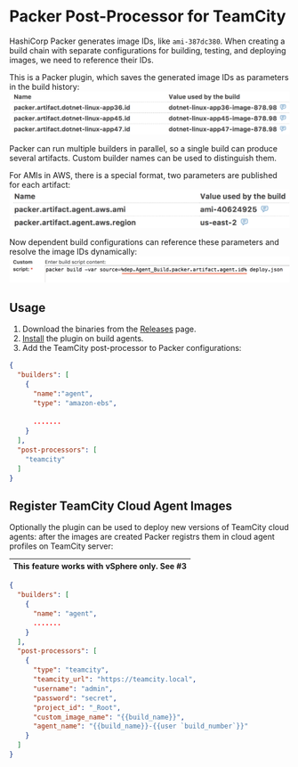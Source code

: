 # Packer Post-Processor for TeamСity

HashiCorp Packer generates image IDs, like `ami-387dc380`.
When creating a build chain with separate configurations for building, testing, and deploying images, we need to reference their IDs.

This is a Packer plugin, which saves the generated image IDs as parameters in the build history:
![packer.artifact.id](docs/parameters.png)

Packer can run multiple builders in parallel, so a single build can produce several artifacts. Custom builder names can be used to distinguish them. 

For AMIs in AWS, there is a special format, two parameters are published for each artifact:
![packer.artifact.aws.ami and packer.artifact.aws.region](docs/parameters-aws.png)

Now dependent build configurations can reference these parameters and resolve the image IDs dynamically:
![reference](docs/reference.png)

## Usage

1. Download the binaries from the [Releases](https://github.com/JetBrains/packer-post-processor-teamcity/releases) page.
2. [Install](https://www.packer.io/docs/extending/plugins.html#installing-plugins) the plugin on build agents.
3. Add the TeamCity post-processor to Packer configurations:
```json
{
  "builders": [
    {
      "name":"agent",
      "type": "amazon-ebs",
      
      .......
    }
  ],
  "post-processors": [
    "teamcity"
  ]
}
```

## Register TeamCity Cloud Agent Images

Optionally the plugin can be used to deploy new versions of TeamCity cloud agents: after the images are created Packer registrs them in cloud agent profiles on TeamCity server:

| This feature works with vSphere only. See #3 |
| --- |

```json
{
  "builders": [
    {
      "name": "agent",
      .......
    }
  ],
  "post-processors": [
    {
      "type": "teamcity",
      "teamcity_url": "https://teamcity.local",
      "username": "admin",
      "password": "secret",
      "project_id": "_Root",
      "custom_image_name": "{{build_name}}",
      "agent_name": "{{build_name}}-{{user `build_number`}}"
    }
  ]
}

```
